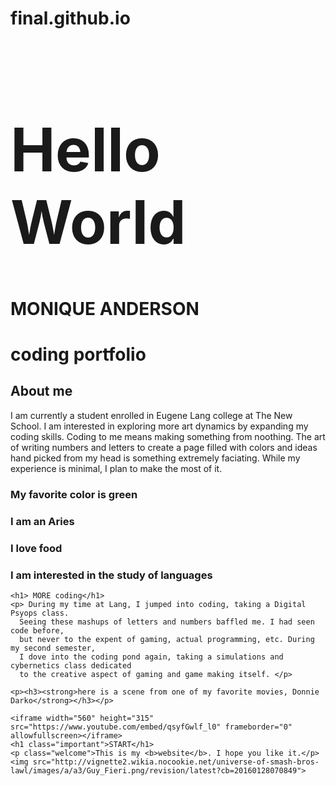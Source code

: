 # final.github.io
<!DOCTYPE html>
<html>
  <head>
   <meta name="viewport" content="width=device-width, initial-scale=1.0">
    <meta name="viewport" content="width=device-width, initial-scale=1.0">
    <link href="aboutme.css" rel="stylesheet" type="text/css"/>
    <meta charset="utf-8">
    <title> WELCOME TO Monique Anderson</title>
  </head>
  
  
<h1 style="font-size:10vw">Hello World</h1>
    <h1>MONIQUE ANDERSON</h1>
    <h1>coding portfolio</h1>
    <h2>About me</h2>
    <p>I am currently a student enrolled in Eugene Lang college at The New School.
      I am interested in exploring more art dynamics by expanding my coding skills. Coding to me means making something from noothing. 
      The art of writing numbers and letters to create a page filled with colors and ideas hand picked from my head is something extremely faciating.
      While my experience is minimal, I plan to make the most of it.
    <h3>My favorite color is green</h3>
     <h3>I am an Aries</h3>
      <h3>I love food</h3>
    <h3>I am interested in the study of languages</h3></p> 
    
    
    <h1> MORE coding</h1>
    <p> During my time at Lang, I jumped into coding, taking a Digital Psyops class. 
      Seeing these mashups of letters and numbers baffled me. I had seen code before, 
      but never to the expent of gaming, actual programming, etc. During my second semester, 
      I dove into the coding pond again, taking a simulations and cybernetics class dedicated 
      to the creative aspect of gaming and game making itself. </p>
    
    <p><h3><strong>here is a scene from one of my favorite movies, Donnie Darko</strong></h3></p>
    
    <iframe width="560" height="315" src="https://www.youtube.com/embed/qsyfGwlf_l0" frameborder="0" allowfullscreen></iframe>
    <h1 class="important">START</h1>
    <p class="welcome">This is my <b>website</b>. I hope you like it.</p>
    <img src="http://vignette2.wikia.nocookie.net/universe-of-smash-bros-lawl/images/a/a3/Guy_Fieri.png/revision/latest?cb=20160128070849">
  

</body>
  </font>


</html>
